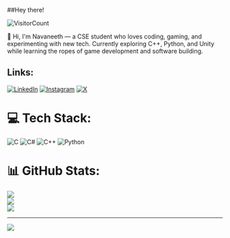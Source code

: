 ##Hey there!

![VisitorCount](https://profile-counter.glitch.me/{drabtyranno911}/count.svg)

🚀 Hi, I'm Navaneeth — a CSE student who loves coding, gaming, and experimenting with new tech. Currently exploring C++, Python, and Unity while learning the ropes of game development and software building.

## Links:
[![LinkedIn](https://img.shields.io/badge/LinkedIn-%230077B5.svg?style=for-the-badge&logo=linkedin&logoColor=black)](https://linkedin.com/in/navaneeth-s-r)
[![Instagram](https://img.shields.io/badge/Instagram-%23E4405F.svg?style=for-the-badge&logo=instagram&logoColor=blue)](https://instagram.com/_drab_tyranno_)
[![X](https://img.shields.io/badge/X-%23000000.svg?style=for-the-badge&logo=x&logoColor=white)](https://x.com/_Drab_TYRANN0_)



# 💻 Tech Stack:
![C](https://img.shields.io/badge/c-%2300599C.svg?style=for-the-badge&logo=c&logoColor=white) ![C#](https://img.shields.io/badge/c%23-%23239120.svg?style=for-the-badge&logo=csharp&logoColor=white) ![C++](https://img.shields.io/badge/c++-%2300599C.svg?style=for-the-badge&logo=c%2B%2B&logoColor=white) ![Python](https://img.shields.io/badge/python-3670A0?style=for-the-badge&logo=python&logoColor=ffdd54)
# 📊 GitHub Stats:
![](https://github-readme-stats.vercel.app/api?username=drabtyranno911&theme=dark&hide_border=false&include_all_commits=true&count_private=false)<br/>
![](https://nirzak-streak-stats.vercel.app/?user=drabtyranno911&theme=dark&hide_border=false)<br/>
![](https://github-readme-stats.vercel.app/api/top-langs/?username=drabtyranno911&theme=dark&hide_border=false&include_all_commits=true&count_private=false&layout=compact)


---
[![](https://visitcount.itsvg.in/api?id=drabtyranno911&icon=0&color=0)](https://visitcount.itsvg.in)

<!-- Proudly created with GPRM ( https://gprm.itsvg.in ) -->
  



<!--
**drabtyranno911/drabtyranno911** is a ✨ _special_ ✨ repository because its `README.md` (this file) appears on your GitHub profile.

Here are some ideas to get you started:

- 🔭 I’m currently working on ...
- 🌱 I’m currently learning ...
- 👯 I’m looking to collaborate on ...
- 🤔 I’m looking for help with ...
- 💬 Ask me about ...
- 📫 How to reach me: ...
- 😄 Pronouns: ...
- ⚡ Fun fact: ...
-->

